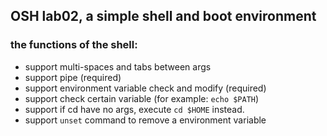 ## OSH lab02, a simple shell and boot environment
### the functions of the shell:
- support multi-spaces and tabs between args
- support pipe (required)
- support environment variable check and modify (required)
- support check certain variable (for example: `echo $PATH`)
- support if cd have no args, execute `cd $HOME` instead.
- support `unset` command to remove a environment variable

